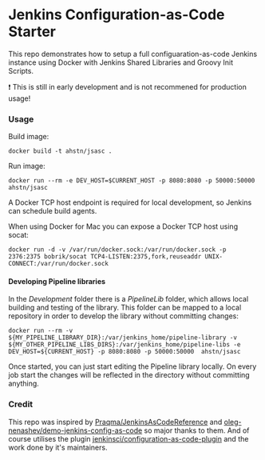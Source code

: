 # Jenkins Configuration-as-Code Starter

This repo demonstrates how to setup a full configuaration-as-code Jenkins instance
using Docker with Jenkins Shared Libraries and Groovy Init Scripts.

:exclamation: This is still in early development and is not recommened for
production usage!

### Usage
Build image:
```shell
docker build -t ahstn/jsasc .
```

Run image:
```shell
docker run --rm -e DEV_HOST=$CURRENT_HOST -p 8080:8080 -p 50000:50000 ahstn/jsasc
```

A Docker TCP host endpoint is required for local development, so Jenkins can
schedule build agents.

When using Docker for Mac you can expose a Docker TCP host using socat:
```
docker run -d -v /var/run/docker.sock:/var/run/docker.sock -p 2376:2375 bobrik/socat TCP4-LISTEN:2375,fork,reuseaddr UNIX-CONNECT:/var/run/docker.sock
```

#### Developing Pipeline libraries
In the _Development_ folder there is a _PipelineLib_ folder, which allows local building and testing of the library.
This folder can be mapped to a local repository in order to develop the library without committing changes:

```shell
docker run --rm -v ${MY_PIPELINE_LIBRARY_DIR}:/var/jenkins_home/pipeline-library -v ${MY_OTHER_PIPELINE_LIBS_DIRS}:/var/jenkins_home/pipeline-libs -e DEV_HOST=${CURRENT_HOST} -p 8080:8080 -p 50000:50000  ahstn/jsasc
```

Once started, you can just start editing the Pipeline library locally.
On every job start the changes will be reflected in the directory without committing anything.

### Credit
This repo was inspired by [Praqma/JenkinsAsCodeReference] and
[oleg-nenashev/demo-jenkins-config-as-code] so major thanks to them. And
of course utilises the plugin [jenkinsci/configuration-as-code-plugin] and the
work done by it's maintainers.

[Praqma/JenkinsAsCodeReference]: https://github.com/Praqma/JenkinsAsCodeReference
[oleg-nenashev/demo-jenkins-config-as-code]: https://github.com/oleg-nenashev/demo-jenkins-config-as-code
[jenkinsci/configuration-as-code-plugin]: https://github.com/jenkinsci/configuration-as-code-plugin
